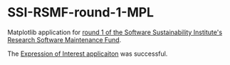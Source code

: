 # SSI-RSMF-round-1-MPL
Matplotlib application for [round 1 of the Software Sustainability Institute's Research Software Maintenance Fund](https://www.software.ac.uk/research-software-maintenance-fund/round-1).

The [Expression of Interest applicaiton](EOI.md) was successful.
